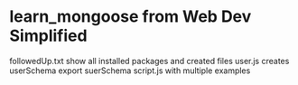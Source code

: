 # learn_mongoose from Web Dev Simplified
followedUp.txt show all installed packages and created files
user.js
creates userSchema export suerSchema
script.js
with multiple examples
